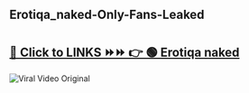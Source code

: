 
 ## Erotiqa_naked-Only-Fans-Leaked

# <h2><a href="https://clipsfans.com/Erotiqa_naked&ref=git">🔗 Click to LINKS ⏩⏩ 👉 🟢 Erotiqa naked </a></h2>

<a href="https://clipsfans.com/Erotiqa_naked&ref=git" rel="nofollow" data-target="animated-image.originalLink"><img src="https://i.ibb.co.com/xMMVF88/686577567.gif" alt="Viral Video Original" style="max-width: 100%; display: inline-block;" data-target="animated-image.originalImage"></a>

